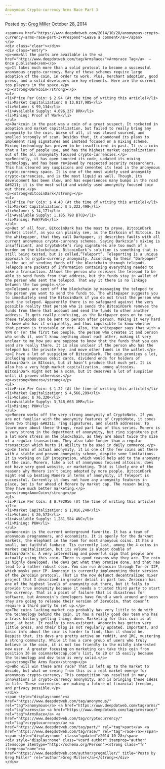 ```yaml
---
Anonymous Crypto-currency Arms Race Part 3
---
```

<article class="post-listing post-7264 post type-post status-publish format-standard has-post-thumbnail hentry  tag-anonymous tag-arms tag-armsrace tag-cryptocurrency tag-part tag-race">
    <div class="post-inner">
        <span>Posted by: <a href="https://www.deepdotweb.com/author/gregmiller/" title="">Greg Miller </a></span>
    <span>October 28, 2014</span>
    
    <span><a href="https://www.deepdotweb.com/2014/10/28/anonymous-crypto-currency-arms-race-part-3/#respond">Leave a comment</a></span>
    </p>
    <div class="clear"></div>
    <div class="entry">
    <p><em>All the parts are available in the <a href="http://www.deepdotweb.com/tag/ArmsRace/">Armsrace Tag</a>  – Once published</em></p>
    <p>It takes much more than a solid protocol to become a successful anonymous crypto-currency. Many of these schemes require large adoption of the coin, in order to work. Plus, merchant adoption, good press, and a solid developers are key elements. Here are the current top players in the space.</p>
    <p><strong>Darkcoin</strong></p>
    <ul>
    <li>Price Per Coin: $ 2.94 (At the time of writing this article)</li>
    <li>Market Capitalization: $ 13,817,985</li>
    <li>Volume: $ 99,134</li>
    <li>Available Supply: 4,696,337 DRK</li>
    <li>Mining: Proof of Work</li>
    </ul>
    <p>Darkcoin in the past was a coin of a great suspect. It rocketed in adoption and market capitalization, but failed to really bring any anonymity to the coin. Worse of all, it was closed sourced, and smelled strongly of scam. Besides that, it abandoned its plans to implement ring signatures and instead focused on a mixing scheme. Mixing technology has proven to be insufficient in past. It is a coin that a lot of people use, and has the highest market capitalizations out of the all anonymity focused crypto-currencies.</p>
    <p>Recently, it has open sourced its code, updated its mixing technology, and has been reviewed by respected security researchers. This has cleared any suspicions and cemented its lead in the anonymous crypto-currency space. It is one of the most widely used anonymity crypto-currencies, and is the most liquid as well. Though, its development has been slow, and has experiences many bumps in the road &#8211; it is the most solid and widely used anonymity focused coin out there.</p>
    <p><strong>BitcoinDark</strong></p>
    <ul>
    <li>Price Per Coin: $ 4.40 (At the time of writing this article)</li>
    <li>Market Capitalization: $ 5,222,490</li>
    <li>Volume: $ 14,171</li>
    <li>Available Supply: 1,185,798 BTCD</li>
    <li>Mining: PoW/PoS</li>
    </ul>
    <p>Out of all four, BitcoinDark has the most to prove. BitcoinDark markets itself, as you can plainly see, as the Darkcoin of Bitcoin. In the whitepaper, that they call Darkpaper, it describes faults with all current anonymous crypto-currency schemes. Saying Darkcoin’s mixing is insufficient, and CryptoNote’s ring signatures are too much of a burden on the blockchain. BitcoinDark’s solution is something that is still being tested, but is called,”Teleport”. Teleporting is a unique approach to crypto-currency anonymity. According to their “Darkpaper” is the act of sending funds off the blockchain through telepods. Telepods are packets of information containing everything needed to make a transaction. Allows the person who receives the telepod to be able to send funds from that address, but the funds stay in wallet of the person who sent the telepod. That way it there is no linkage between the two people.</p>
    <p>Telepods are sent off the blockchain by massaging the telepod to the person you want to send the funds to. The whitepaper suggests you to immediately send the BitcoinDark if you do not trust the person who sent the telepod. Apparently there is no safeguard against the very possible reality that person who is sends the BitcoinDark removes the funds from there that account and send the funds to other another address. It gets really confusing, as the Darkpaper goes on to say, these telepods can be sent to person after person. Making it very hard to know who has it originally, and thus impossible to know whether that person is trustable or not. Also, the whitepaper says that with a VPN or Tor the first two people, the person who creates it and person who sends it, won’t know anything about each other, making it very unclear to me how you are suppose to know that the funds that you can send are really there. It is also unclear if the person who has the telepod has the private key, and move other funds in the wallet.</p>
    <p>I have a lot of suspicion of BitcoinDark. The coin promises a lot, including anonymous debit cards, dividend ends for holders of BitcoinDark in BItcoin, but it hasn’t produce that much yet. It is also has a very high market capitalization, among altcoins. BitcoinDark might not be a scam, but it deserves a lot of suspicion until it proves otherwise.</p>
    <p><strong>Monero</strong></p>
    <ul>
    <li>Price Per Coin: $ 1.22 (At the time of writing this article)</li>
    <li>Market Capitalization: $ 4,566,209</li>
    <li>Volume: $ 76,320</li>
    <li>Available Supply: 3,748,663 XMR</li>
    <li>Mining: POW</li>
    </ul>
    <p>Monero works off the very strong anonymity of CryptoNote. If you are not familiar with the anonymity features of CryptoNote, it comes down two things &#8211; ring signatures, and sleath addresses. To learn more about these things, read part two of this series. Monero is a very strong in the department of anonymity, but ring signatures put a lot more stress on the blockchain, as they are about twice the size of a regular transaction. They also take longer than a regular transaction which hurts it ability to be used in daily commerce.</p>
    <p>In terms of actual anonymity, it is one of the few coins out there with a stable and proven anonymity scheme, despite some limitations. It is working on I2P integration, which would help add to the anonymty of the coin. Monero, like a lot of anonymous focused altcoins, does not have very good website, or marketing. That is likely one of the reasons why Monero isn’t being adopted by more people. BitcoinDark might end up beating Monero in terms of anonymity, if Teleport is successful. Currently it does not have any anonymity features in place, but is far ahead of Monero by market cap. The reason being, they have much better marketing.</p>
    <p><strong>AnonCoin</strong></p>
    <ul>
    <li>Price Per Coin: $ 0.792956 (At the time of writing this article)</li>
    <li>Market Capitalization: $ 1,016,240</li>
    <li>Volume: $ 26,573</li>
    <li>Available Supply: 1,281,584 ANC</li>
    <li>Mining: POW</li>
    </ul>
    <p>Anoncoin is the current underground favorite. It has a team of anonymous programmers, and economists. It is openly for the darknet markets, the elephant in the room for most anonyous coins. It has a small, but faithful fanbase. Tis currently last, among the 4 coins in market capitalization, but its volume is almost double of BitcoinDark’s. A very interesting and powerful sign that people are actually using this coin. There is good reasons why they are. The coin is highly developed. The devs get what they promise done, and that has lead to a rather robust coin. You can run Anoncoin through Tor or I2P, which masks your IP. Anoncoin is currently implementing their version of the ZeroCoin protocol. That is the now defunct decentralized mixer project that I described in greater detail in part two. Zerocoin has one of the highest levels of anonymity out there, but it fails to provide true anonymity because it needs a trusted third party to start the currency. That is a point of failure that is disastrous for software, but Anoncoin’s developers have found a work around and soon they are going to release their version of ZeroCoin, that doesn’t require a third party to set up.</p>
    <p>The coins lacking market cap probably has very little to do with the technology behind the coin. It has a really good dev team who has a track history getting things done. Marketing for this coin is at poor, at best. It really is non-existent. Anoncoin has gotten very little press, and their blog is not regularly updated. Important, and basic info about the coin is harder to find, than it should be. Despite that, its devs are pretty active on reddit, and IRC, mustering a strong community. While it has a core group of users who truly believe in the coin, it is not too friendly to the mildly interested new user. A greater focusing on marketing can take this coin from position 30 on coinmarketcap.com’s list, to 20 or 15 easily because the technology and dev team is very solid.</p>
    <p><strong>The Arms Race</strong></p>
    <p>Who will win these arms race? That is left up to the market to decide, but what we seeing from this is a real market emerge for anonymous crypto-currency. This competition has resulted in many innovations in crypto-currency anonymity, and is bringing these ideas to life. These currencies are making a future of financial freedom, and privacy possible.</p>
    </div>
    <span style="display:none"><a href="https://www.deepdotweb.com/tag/anonymous/" rel="tag">anonymous</a> <a href="https://www.deepdotweb.com/tag/arms/" rel="tag">arms</a> <a href="https://www.deepdotweb.com/tag/armsrace/" rel="tag">ArmsRace</a> <a href="https://www.deepdotweb.com/tag/cryptocurrency/" rel="tag">cryptocurrency</a> <a href="https://www.deepdotweb.com/tag/part/" rel="tag">part</a> <a href="https://www.deepdotweb.com/tag/race/" rel="tag">race</a></span> <span style="display:none" class="updated">2014-10-28</span>
    <div style="display:none" class="vcard author" itemprop="author" itemscope itemtype="http://schema.org/Person"><strong class="fn" itemprop="name"><a href="https://www.deepdotweb.com/author/gregmiller/" title="Posts by Greg Miller" rel="author">Greg Miller</a></strong></div>
    </div>
</article>

